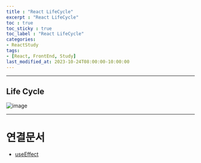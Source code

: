```yaml
---
title : "React LifeCycle"
excerpt : "React LifeCycle"
toc : true
toc_sticky : true
toc_label : "React LifeCycle"
categories:
- ReactStudy
tags:
- [React, FrontEnd, Study]
last_modified_at: 2023-10-24T08:00:00-10:00:00
---
```

  
---
  
## Life Cycle
  
![image](../../assets/images/ReactView-LifeCycle.png)
  
---
  
# 연결문서
- [useEffect](../../reactstudy/reactstudy-useEffect)
